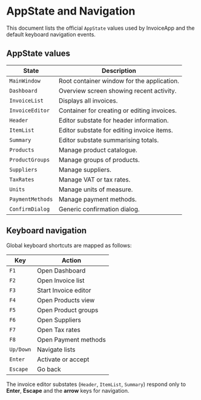 # AppState and Navigation

This document lists the official `AppState` values used by InvoiceApp and the default keyboard navigation events.

## AppState values

| State | Description |
|-------|-------------|
| `MainWindow` | Root container window for the application. |
| `Dashboard` | Overview screen showing recent activity. |
| `InvoiceList` | Displays all invoices. |
| `InvoiceEditor` | Container for creating or editing invoices. |
| `Header` | Editor substate for header information. |
| `ItemList` | Editor substate for editing invoice items. |
| `Summary` | Editor substate summarising totals. |
| `Products` | Manage product catalogue. |
| `ProductGroups` | Manage groups of products. |
| `Suppliers` | Manage suppliers. |
| `TaxRates` | Manage VAT or tax rates. |
| `Units` | Manage units of measure. |
| `PaymentMethods` | Manage payment methods. |
| `ConfirmDialog` | Generic confirmation dialog. |

## Keyboard navigation

Global keyboard shortcuts are mapped as follows:

| Key | Action |
|-----|-------|
| `F1` | Open Dashboard |
| `F2` | Open Invoice list |
| `F3` | Start Invoice editor |
| `F4` | Open Products view |
| `F5` | Open Product groups |
| `F6` | Open Suppliers |
| `F7` | Open Tax rates |
| `F8` | Open Payment methods |
| `Up/Down` | Navigate lists |
| `Enter` | Activate or accept |
| `Escape` | Go back |

The invoice editor substates (`Header`, `ItemList`, `Summary`) respond only to **Enter**, **Escape** and the **arrow** keys for navigation.
